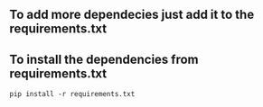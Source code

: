 ## To add more dependecies just add it to the requirements.txt
## To install the dependencies from requirements.txt
`pip install -r requirements.txt`